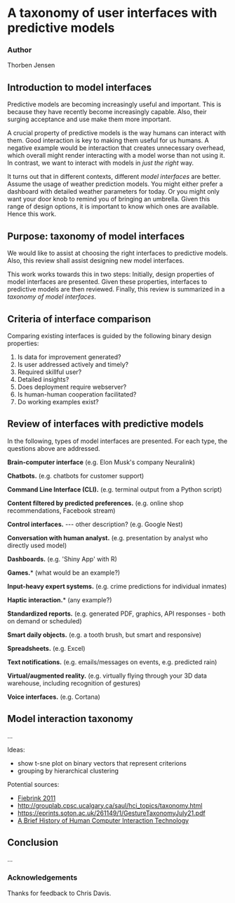 # A taxonomy of user interfaces with predictive models

### Author
Thorben Jensen

## Introduction to model interfaces
Predictive models are becoming increasingly useful and important.
This is because they have recently become increasingly capable.
Also, their surging acceptance and use make them more important.

A crucial property of predictive models is the way humans can interact with them.
Good interaction is key to making them useful for us humans.
A negative example would be interaction that creates unnecessary overhead,
which overall might render interacting with a model worse than not using it.
In contrast, we want to interact with models in *just the right* way.

It turns out that in different contexts, different *model interfaces* are better.
Assume the usage of weather prediction models.
You might either prefer a dashboard with detailed weather parameters for today.
Or you might only want your door knob to remind you of bringing an umbrella.
Given this range of design options, it is important to know which ones are available.
Hence this work.

<!-- Quote by Dix et al (1992): "Human computer interaction can be defined as the discipline concerned with the design, evaluation, and implementation of interactive computing sstems for humand use ..." -->

## Purpose: taxonomy of model interfaces
We would like to assist at choosing the right interfaces to predictive models.
Also, this review shall assist designing new model interfaces.

This work works towards this in two steps:
Initially, design properties of model interfaces are presented.
Given these properties, interfaces to predictive models are then reviewed.
Finally, this review is summarized in a *taxonomy of model interfaces*.

## Criteria of interface comparison
Comparing existing interfaces is guided by the following binary design properties:

1. Is data for improvement generated?
2. Is user addressed actively and timely?
3. Required skillful user?
4. Detailed insights?
5. Does deployment require webserver?
6. Is human-human cooperation facilitated?
7. Do working examples exist?

## Review of interfaces with predictive models

In the following, types of model interfaces are presented.
For each type, the questions above are addressed.

**Brain-computer interface**
(e.g. Elon Musk's company Neuralink)

**Chatbots.**
(e.g. chatbots for customer support)

**Command Line Interface (CLI).**
(e.g. terminal output from a Python script)

**Content filtered by predicted preferences.**
(e.g. online shop recommendations, Facebook stream)

**Control interfaces.**     --- other description?
(e.g. Google Nest)

**Conversation with human analyst.**
(e.g. presentation by analyst who directly used model)

**Dashboards.**
(e.g. 'Shiny App' with R)

**Games.***
(what would be an example?)

**Input-heavy expert systems.**
(e.g. crime predictions for individual inmates)

**Haptic interaction.***
(any example?)

**Standardized reports.**
(e.g. generated PDF, graphics, API responses - both on demand or scheduled)

**Smart daily objects.**
(e.g. a tooth brush, but smart and responsive)

**Spreadsheets.**
(e.g. Excel)

**Text notifications.**
(e.g. emails/messages on events, e.g. predicted rain)

**Virtual/augmented reality.**
(e.g. virtually flying through your 3D data warehouse, including recognition of gestures)

**Voice interfaces.**
(e.g. Cortana)

<!-- TODO. read up on technology for soldiers -->

## Model interaction taxonomy
...

Ideas:

* show t-sne plot on binary vectors that represent criterions
* grouping by hierarchical clustering

Potential sources:

* [Fiebrink 2011][fiebrink2011real]
* http://grouplab.cpsc.ucalgary.ca/saul/hci_topics/taxonomy.html
* https://eprints.soton.ac.uk/261149/1/GestureTaxonomyJuly21.pdf
* [A Brief History of Human Computer Interaction Technology](https://s3.amazonaws.com/academia.edu.documents/30932899/myers-history-hci-tech.pdf?AWSAccessKeyId=AKIAIWOWYYGZ2Y53UL3A&Expires=1509979386&Signature=Sbr2EzbKfcylDdxNU9EW7WFJ1hs%3D&response-content-disposition=inline%3B%20filename%3DA_brief_history_of_human-computer_intera.pdf)

## Conclusion
...

### Acknowledgements
Thanks for feedback to Chris Davis.

<!-- References -->
[fiebrink2011real]: http://edithlaw.ca/cs889/2015/reading/IML/2013AIMagIML.pdf
